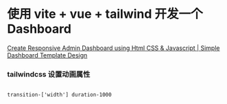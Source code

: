 # 使用 vite + vue + tailwind 开发一个 Dashboard

[Create Responsive Admin Dashboard using Html CSS & Javascript | Simple Dashboard Template Design](https://www.youtube.com/watch?v=nUUsUAPEjFc&list=PL5e68lK9hEzc8P9BJCSX1k9C8uKAV5Oa5&index=8&ab_channel=OnlineTutorials)

### tailwindcss 设置动画属性

```

transition-['width'] duration-1000

```
